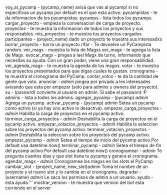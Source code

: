 voy_al_pycamp - (pycamp_name) avisá que vas al pycamp! si no especificas un pycamp por default es el que esta activo.
pycampistas - te da informacion de los pycampistas.
pycamps -  lista todos los pycamps.
cargar_proyecto -  empieza la conversacion de carga de proyecto.
proyectos -  te muestra la informacion de todos los proyectos y sus responsables.
mis_proyectos - te muestra tus proyectos cargados
participantes - (project_name) dado un proyecto te muestra sus interesadxs 
borrar_proyecto - borra un proyecto
rifar - Te devuelve un PyCampista random.
ver_magx - muestra la lista de Magxs
ser_magx -  te agrega la lista de Magx.
evocar_magx -  pingea a lael Magx de turno, informando que necesitas su ayuda. Con un gran poder, viene una gran responsabilidad.
ver_agenda_magx - te muestra la agenda de los magos.
votar -  te muestra los proyectos presentados para que digas cuales te gustan.
cronograma -  te muestra el cronograma del PyCamp.
contar_votos - te da la cantidad de gente que voto.
anunciar - *admin* pingea por privado a les interesades avisando que esta por empezar (solo para admins u owners del proyecto).
su - (passwrd) convierte al usuario en admin. Si sabe el password  :P
admins -  lista a todos los admins.
agregar_pycamp - (pycamp) *admin* Agrega un pycamp.
activar_pycamp - (pycamp) *admin* Setea un pycamp como activo (si ya hay uno activo lo desactiva).
empezar_carga_proyectos - *admin* Habilita la carga de proyectos en el pycamp activo.
terminar_carga_proyectos - *admin* Deshabilita la carga de proyectos en el pycamp activo.
empezar_votacion_proyectos - *admin* Habilita la seleccion sobre los proyectos del pycamp activo.
terminar_votacion_proyectos - *admin* Deshabilita la seleccion sobre los proyectos del pycamp activo.
empezar_pycamp - *admin* Setea el tiempo de inicio del pycamp activo.Por default usa datetime.now()
terminar_pycamp - *admin* Setea el timepo de fin del pycamp activo.Por default usa datetime.now()
cronogramear - *admin* Te pregunta cuantos dias y que slot tiene tu pycamp y genera el cronograma.
agendar_magx - *admin* Cronogramea los magxs en los slots el PyCamp
cambiar_slot - (project_name, new_slot)*admin* Toma el nombre de un proyecto y el nuevo slot y lo cambia en el cronograma.
degradar - (username)  *admin* Le saca los permisos de admin a un usuario.
ayuda -  esta ayuda.'''
mostrar_version - te muestra que version del bot esta corriendo en el server